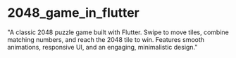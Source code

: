 # 2048_game_in_flutter
"A classic 2048 puzzle game built with Flutter. Swipe to move tiles, combine matching numbers, and reach the 2048 tile to win. Features smooth animations, responsive UI, and an engaging, minimalistic design."
